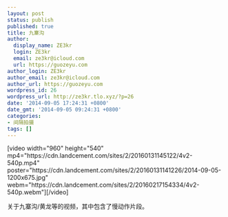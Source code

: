 ```yaml
---
layout: post
status: publish
published: true
title: 九寨沟
author:
  display_name: ZE3kr
  login: ZE3kr
  email: ze3kr@icloud.com
  url: https://guozeyu.com
author_login: ZE3kr
author_email: ze3kr@icloud.com
author_url: https://guozeyu.com
wordpress_id: 26
wordpress_url: http://ze3kr.tlo.xyz/?p=26
date: '2014-09-05 17:24:31 +0800'
date_gmt: '2014-09-05 09:24:31 +0800'
categories:
- 间隔拍摄
tags: []
---
```

<p>[video width="960" height="540" mp4="https://cdn.landcement.com/sites/2/20160131145122/4v2-540p.mp4" poster="https://cdn.landcement.com/sites/2/20160131141226/2014-09-05-1200x675.jpg" webm="https://cdn.landcement.com/sites/2/20160217154334/4v2-540p.webm"][/video]</p>
<p>关于九寨沟/黄龙等的视频，其中包含了慢动作片段。</p>
